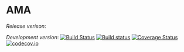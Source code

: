 # AMA

*Release verison*:

*Development version*:
[![Build Status](https://travis-ci.org/es335mathwiz/AMA.jl.svg?branch=develop)](https://travis-ci.org/es335mathwiz/AMA.jl)
[![Build status](https://ci.appveyor.com/api/projects/status/kh7w0y6d1652t0by/branch/develop?svg=true)](https://ci.appveyor.com/project/GaryAnderson/ama-jl/branch/develop)
[![Coverage Status](https://coveralls.io/repos/es335mathwiz/AMA.jl/badge.svg?branch=develop&service=github)](https://coveralls.io/github/es335mathwiz/AMA.jl?branch=develop)
[![codecov.io](http://codecov.io/github/es335mathwiz/AMA.jl/coverage.svg?branch=develop)](http://codecov.io/github/es335mathwiz/AMA.jl?branch=master)
